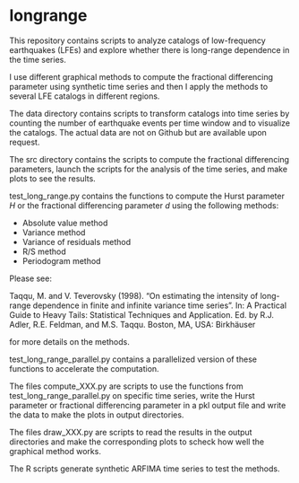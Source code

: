 # longrange

This repository contains scripts to analyze catalogs of low-frequency earthquakes (LFEs) and explore whether there is long-range dependence in the time series.

I use different graphical methods to compute the fractional differencing parameter using synthetic time series and then I apply the methods to several LFE catalogs in different regions.

The data directory contains scripts to transform catalogs into time series by counting the number of earthquake events per time window and to visualize the catalogs. The actual data are not on Github but are available upon request.

The src directory contains the scripts to compute the fractional differencing parameters, launch the scripts for the analysis of the time series, and make plots to see the results.

test_long_range.py contains the functions to compute the Hurst parameter $H$ or the fractional differencing parameter $d$ using the following methods:
- Absolute value method
- Variance method
- Variance of residuals method
- R/S method
- Periodogram method

Please see:

Taqqu, M. and V. Teverovsky (1998). “On estimating the intensity of long-range dependence in finite and infinite variance time series”. In: A Practical Guide to Heavy
Tails: Statistical Techniques and Application. Ed. by R.J. Adler, R.E. Feldman, and M.S. Taqqu. Boston, MA, USA: Birkhäuser

for more details on the methods.

test_long_range_parallel.py contains a parallelized version of these functions to accelerate the computation.

The files compute_XXX.py are scripts to use the functions from test_long_range_parallel.py on specific time series, write the Hurst parameter or fractional differencing parameter in a pkl output file and write the data to make the plots in output directories.

The files draw_XXX.py are scripts to read the results in the output directories and make the corresponding plots to scheck how well the graphical method works.

The R scripts generate synthetic ARFIMA time series to test the methods.
